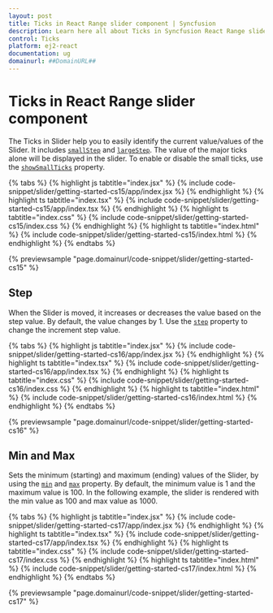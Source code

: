 ```yaml
---
layout: post
title: Ticks in React Range slider component | Syncfusion
description: Learn here all about Ticks in Syncfusion React Range slider component of Syncfusion Essential JS 2 and more.
control: Ticks 
platform: ej2-react
documentation: ug
domainurl: ##DomainURL##
---
```


# Ticks in React Range slider component

The Ticks in Slider help you to easily identify the current value/values of the Slider. It includes [`smallStep`](https://ej2.syncfusion.com/react/documentation/api/slider/ticksDataModel/#smallstep) and [`largeStep`](https://ej2.syncfusion.com/react/documentation/api/slider/ticksDataModel/#largestep). The value of the major ticks alone will be displayed in the slider. To enable or disable the small ticks, use the [`showSmallTicks`](https://ej2.syncfusion.com/react/documentation/api/slider/ticksDataModel/#showsmallticks) property.

{% tabs %}
{% highlight js tabtitle="index.jsx" %}
{% include code-snippet/slider/getting-started-cs15/app/index.jsx %}
{% endhighlight %}
{% highlight ts tabtitle="index.tsx" %}
{% include code-snippet/slider/getting-started-cs15/app/index.tsx %}
{% endhighlight %}
{% highlight ts tabtitle="index.css" %}
{% include code-snippet/slider/getting-started-cs15/index.css %}
{% endhighlight %}
{% highlight ts tabtitle="index.html" %}
{% include code-snippet/slider/getting-started-cs15/index.html %}
{% endhighlight %}
{% endtabs %}

 {% previewsample "page.domainurl/code-snippet/slider/getting-started-cs15" %}

## Step

When the Slider is moved, it increases or decreases the value based on the step value. By default, the value changes by 1. Use the [`step`](https://ej2.syncfusion.com/react/documentation/api/slider/#step) property to change the increment step value.

{% tabs %}
{% highlight js tabtitle="index.jsx" %}
{% include code-snippet/slider/getting-started-cs16/app/index.jsx %}
{% endhighlight %}
{% highlight ts tabtitle="index.tsx" %}
{% include code-snippet/slider/getting-started-cs16/app/index.tsx %}
{% endhighlight %}
{% highlight ts tabtitle="index.css" %}
{% include code-snippet/slider/getting-started-cs16/index.css %}
{% endhighlight %}
{% highlight ts tabtitle="index.html" %}
{% include code-snippet/slider/getting-started-cs16/index.html %}
{% endhighlight %}
{% endtabs %}

 {% previewsample "page.domainurl/code-snippet/slider/getting-started-cs16" %}

## Min and Max

Sets the minimum (starting) and maximum (ending) values of the Slider, by using the [`min`](https://ej2.syncfusion.com/react/documentation/api/slider/#min) and [`max`](https://ej2.syncfusion.com/react/documentation/api/slider/#max) property. By default, the minimum value is 1 and the maximum value is 100. In the following example, the slider is rendered with the min value as 100 and max value as 1000.

{% tabs %}
{% highlight js tabtitle="index.jsx" %}
{% include code-snippet/slider/getting-started-cs17/app/index.jsx %}
{% endhighlight %}
{% highlight ts tabtitle="index.tsx" %}
{% include code-snippet/slider/getting-started-cs17/app/index.tsx %}
{% endhighlight %}
{% highlight ts tabtitle="index.css" %}
{% include code-snippet/slider/getting-started-cs17/index.css %}
{% endhighlight %}
{% highlight ts tabtitle="index.html" %}
{% include code-snippet/slider/getting-started-cs17/index.html %}
{% endhighlight %}
{% endtabs %}

 {% previewsample "page.domainurl/code-snippet/slider/getting-started-cs17" %}
